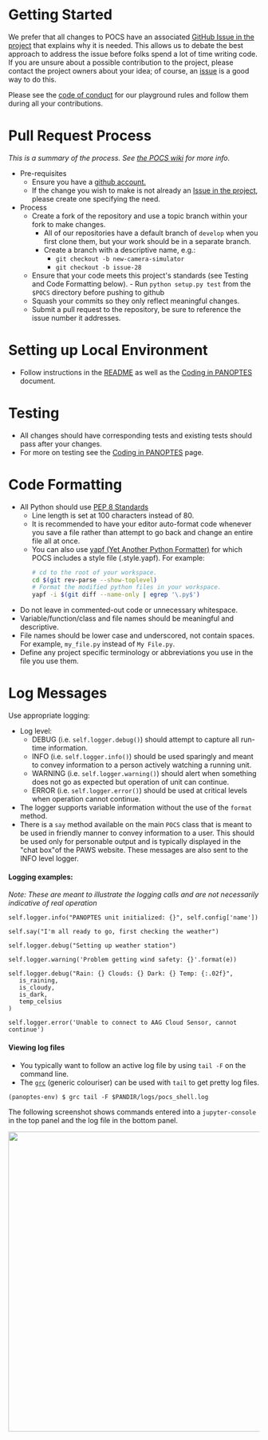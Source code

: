 # Getting Started

We prefer that all changes to POCS have an associated
[GitHub Issue in the project](https://github.com/panoptes/POCS/issues)
that explains why it is needed. This allows us to debate the best
approach to address the issue before folks spend a lot of time
writing code. If you are unsure about a possible contribution to
the project, please contact the project owners about your idea;
of course, an [issue](https://github.com/panoptes/POCS/issues) is a
good way to do this.

Please see the
[code of conduct](https://github.com/panoptes/POCS/blob/develop/CODE_OF_CONDUCT.md) 
for our playground rules and follow them during all your contributions.

# Pull Request Process
_This is a summary of the process. See
[the POCS wiki](https://github.com/panoptes/POCS/wiki/PANOPTES-Feature-Development-Process)
for more info._

* Pre-requisites
   - Ensure you have a [github account.](https://github.com/join)
   - If the change you wish to make is not already an
     [Issue in the project](https://github.com/panoptes/POCS/issues),
     please create one specifying the need.
* Process
   - Create a fork of the repository and use a topic branch within your fork to make changes.
      - All of our repositories have a default branch of `develop` when you first clone them, but 
      your work should be in a separate branch.
      - Create a branch with a descriptive name, e.g.:
         - `git checkout -b new-camera-simulator`
         - `git checkout -b issue-28`
   - Ensure that your code meets this project's standards (see Testing and Code Formatting below).
         - Run `python setup.py test` from the `$POCS` directory before pushing to github
   - Squash your commits so they only reflect meaningful changes.
   - Submit a pull request to the repository, be sure to reference the issue number it 
      addresses.


# Setting up Local Environment
  - Follow instructions in the [README](https://github.com/panoptes/POCS/blob/develop/README.md) 
    as well as the [Coding in PANOPTES](https://github.com/panoptes/POCS/wiki/Coding-in-PANOPTES) 
    document.


# Testing
 - All changes should have corresponding tests and existing tests should pass after 
    your changes.
 - For more on testing see the 
 [Coding in PANOPTES](https://github.com/panoptes/POCS/wiki/Coding-in-PANOPTES) page.

# Code Formatting

- All Python should use [PEP 8 Standards](https://www.python.org/dev/peps/pep-0008/)
   - Line length is set at 100 characters instead of 80.
   - It is recommended to have your editor auto-format code whenever you save a file 
      rather than attempt to go back and change an entire file all at once.
   - You can also use
     [yapf (Yet Another Python Formatter)](https://github.com/google/yapf)
     for which POCS includes a style file (.style.yapf). For example:
     ```bash
     # cd to the root of your workspace.
     cd $(git rev-parse --show-toplevel)
     # Format the modified python files in your workspace.
     yapf -i $(git diff --name-only | egrep '\.py$')
     ```
- Do not leave in commented-out code or unnecessary whitespace.
- Variable/function/class and file names should be meaningful and descriptive.
- File names should be lower case and underscored, not contain spaces. For example, `my_file.py` 
instead of `My File.py`.
- Define any project specific terminology or abbreviations you use in the file you use them.

# Log Messages

Use appropriate logging:
- Log level:
   - DEBUG (i.e. `self.logger.debug()`) should attempt to capture all run-time 
      information.
   - INFO (i.e. `self.logger.info()`) should be used sparingly and meant to convey 
      information to a person actively watching a running unit.
   - WARNING (i.e. `self.logger.warning()`) should alert when something does not
      go as expected but operation of unit can continue.
   - ERROR (i.e. `self.logger.error()`) should be used at critical levels when 
      operation cannot continue.
- The logger supports variable information without the use of the `format` method.
- There is a `say` method available on the main `POCS` class that is meant to be
used in friendly manner to convey information to a user. This should be used only 
for personable output and is typically displayed in the "chat box"of the PAWS 
website. These messages are also sent to the INFO level logger.

#### Logging examples:

_Note: These are meant to illustrate the logging calls and are not necessarily indicative of real 
operation_

```
self.logger.info("PANOPTES unit initialized: {}", self.config['name'])

self.say("I'm all ready to go, first checking the weather")

self.logger.debug("Setting up weather station")

self.logger.warning('Problem getting wind safety: {}'.format(e))

self.logger.debug("Rain: {} Clouds: {} Dark: {} Temp: {:.02f}",
   is_raining,
   is_cloudy,
   is_dark,
   temp_celsius
)

self.logger.error('Unable to connect to AAG Cloud Sensor, cannot continue')
```

#### Viewing log files

- You typically want to follow an active log file by using `tail -F` on the command line.
- The [`grc`](https://github.com/garabik/grc) (generic colouriser) can be used with 
`tail` to get pretty log files.

```
(panoptes-env) $ grc tail -F $PANDIR/logs/pocs_shell.log
```

The following screenshot shows commands entered into a `jupyter-console` in the top 
panel and the log file in the bottom panel.

<p align="center">
   <img src="http://www.projectpanoptes.org/images/log-example.png" width="600">
</p>
